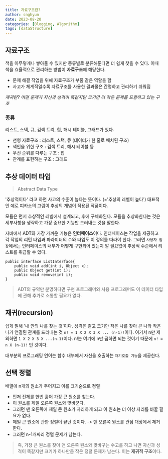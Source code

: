 ```yaml
---
title: 자료구조란?
author: snghyun
date: 2023-08-20
categories: [Blogging, Algorithm]
tags: [dataStructure]
---
```


## 자료구조
책을 아무렇게나 쌓아둘 수 있지만 종류별로 분류해둔다면 더 쉽게 찾을 수 있다. 이때 책을 효율적으로 관리하는 방법이 **자료구조**에 해당한다.

- 문제 해결 작업을 위해 자료구조가 부품 같은 역할을 함
- 사고가 체계적일수록 자료구조를 사용한 결과물은 간명하고 관리하기 쉬워짐

*재귀란? 어떤 문제가 자신과 성격이 똑같지만 크기만 더 작은 문제를 포함하고 있는 구조*

### 종류
리스트, 스택, 큐, 검색 트리, 힙, 해시 테이블, 그래프가 있다.
- 선형 자료구조 : 리스트, 스택, 큐 (데이터가 한 줄로 배치된 구조)
- 색인을 위한 구조 : 검색 트리, 해시 테이블 등
- 우선 순위를 다루는 구조 : 힙
- 관계를 표현하는 구조 : 그래프

## 추상 데이터 타입

> Abstract Data Type

'추상적이다' 라고 하면 사고의 수준이 높다는 뜻이다. (='추상의 레벨이 높다')
대표적인 예로 피카소의 그림이 추상의 개념이 적용된 작품이다.

모듈은 먼저 추상적인 레벨에서 설계되고, 후에 구체화된다. 모듈을 추상화한다는 것은 세부사항을 생략하고 가장 중요한 기능만 드러내는 것을 말한다.

자바에서 ADT와 가장 가까운 기능은 **인터페이스**이다.
인터페이스는 작업을 제공하고 각 작업의 리턴 타입과 파라미터의 수와 타입도 이 정의를 따라야 한다.
그러면 `사용자 입장`에서는 인터페이스의 내부가 어떻게 구현되어 있는지 알 필요없이 추상적 수준에서 리스트를 취급할 수 있다.

```
public interface ListInterface{
	public void add(int i, Object x);
	public Object get(int i);
	public void remove(int i);
}
```

>ADT의 규약만 분명하다면 구현 프로그래머와 사용 프로그래머도 이 데이터 타입에 관해 추가로 소통할 필요가 없다.

## 재귀(recursion)

쉽게 말해 '내 안의 나를 찾는 것'이다.
성격은 같고 크기만 작은 나를 찾아 큰 나와 작은 나가 연결된 관계를 드러내는 것
`n! = 1 X 2 X 3 X ... (n-1)!`이다. 여기서 n만 제외하면 `1 X 2 X 3 X ...(n-1)`이다. n!는 여기에 n만 곱하면 되는 것이기 때문에 `n! = n X (n-1)!` 인 것이다.

대부분의 프로그래밍 언어는 함수 내부에서 자신을 호출하는 `자기호출 기능`을 제공한다.

## 선택 정렬
배열에 n개의 원소가 주어지고 이를 크기순으로 정렬
- 먼저 전체를 한번 훑어 가장 큰 원소를 찾는다.
- 이 원소를 제일 오른쪽 원소와 맞바꾼다.
- 그러면 맨 오른쪽에 제일 큰 원소가 자리하게 되고 이 원소는 더 이상 자리를 바꿀 필요가 없다.
- 제일 큰 원소에 관한 정렬이 끝난 것이다. -> 맨 오른쪽 원소를 관심 대상에서 제거한다.
- 그러면 n-1개짜리 정렬 문제가 남는다.

> 즉, 가장 큰 원소를 찾아 맨 오른쪽 원소와 맞바꾸는 수고를 하고 나면 자신과 성격이 똑같지만 크기가 하나만큼 작은 정렬 문제가 남는다. 이는 **재귀적 구조**이다.

